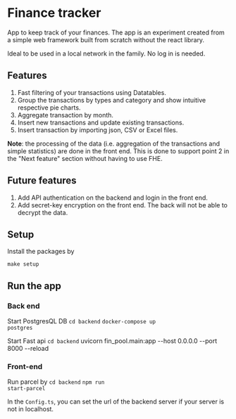 # Finance tracker

App to keep track of your finances.
The app is an experiment created from a simple web framework built from scratch without the react library.

Ideal to be used in a local network in the family. No log in is needed.

## Features
1. Fast filtering of your transactions using Datatables.
2. Group the transactions by types and category and show intuitive respective pie charts.
3. Aggregate transaction by month.
4. Insert new transactions and update existing transactions.
5. Insert transaction by importing json, CSV or Excel files.

<b>Note</b>: the processing of the data (i.e. aggregation of the transactions and simple statistics) are done in the front end. This is done to support point 2 in the "Next feature" section without having to use FHE.

## Future features
1. Add API authentication on the backend and login in the front end.
2. Add secret-key encryption on the front end. The back will not be able to decrypt the data.

## Setup

Install the packages by

<code>make setup</code>

## Run the app

### Back end
Start PostgresQL DB
<code>cd backend</code>
<code>docker-compose up postgres</code>

Start Fast api
<code>cd backend</code>
</code>uvicorn fin_pool.main:app --host 0.0.0.0 --port 8000 --reload</code>

### Front-end

Run parcel by
<code>cd backend</code>
<code>npm run start-parcel</code>

In the <code>Config.ts</code>, you can set the url of the backend server if your server is not in localhost.

